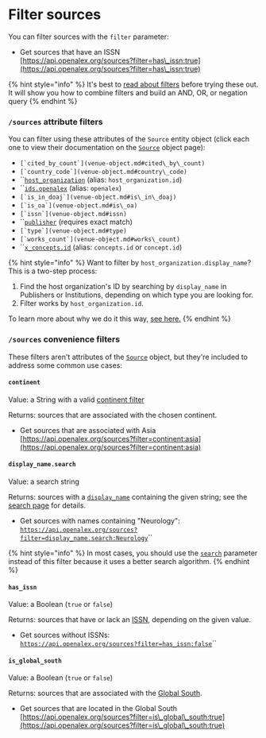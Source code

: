 # Filter sources

You can filter sources with the `filter` parameter:

* Get sources that have an ISSN\
  [https://api.openalex.org/sources?filter=has\_issn:true](https://api.openalex.org/sources?filter=has\_issn:true)

{% hint style="info" %}
It's best to [read about filters](../../how-to-use-the-api/get-lists-of-entities/filter-entity-lists.md) before trying these out. It will show you how to combine filters and build an AND, OR, or negation query
{% endhint %}

### `/sources` attribute filters

You can filter using these attributes of the `Source` entity object (click each one to view their documentation on the [`Source`](venue-object.md) object page):

* ``[`cited_by_count`](venue-object.md#cited\_by\_count)``
* ``[`country_code`](venue-object.md#country\_code)``
* ``[`host_organization`](venue-object.md#host\_organization) (alias: `host_organization.id`)
* ``[`ids.openalex`](venue-object.md#ids) (alias: `openalex`)
* ``[`is_in_doaj`](venue-object.md#is\_in\_doaj)``
* ``[`is_oa`](venue-object.md#is\_oa)``
* ``[`issn`](venue-object.md#issn)``
* ``[`publisher`](venue-object.md#publisher) (requires exact match)
* ``[`type`](venue-object.md#type)``
* ``[`works_count`](venue-object.md#works\_count)``
* ``[`x_concepts.id`](venue-object.md#x\_concepts) (alias: `concepts.id` or `concept.id`)

{% hint style="info" %}
Want to filter by `host_organization.display_name`? This is a two-step process:

1. Find the host organization's ID by searching by `display_name` in Publishers or Institutions, depending on which type you are looking for.
2. Filter works by `host_organization.id`.

To learn more about why we do it this way, [see here.](../works/search-works.md#why-cant-i-search-by-name-of-related-entity-author-name-institution-name-etc.)
{% endhint %}

### `/sources` convenience filters

These filters aren't attributes of the [`Source`](venue-object.md) object, but they're included to address some common use cases:

#### `continent`

Value: a String with a valid [continent filter](../geo/continents.md#filter-by-continent)

Returns: sources that are associated with the chosen continent.

* Get sources that are associated with Asia\
  [https://api.openalex.org/sources?filter=continent:asia](https://api.openalex.org/sources?filter=continent:asia)

#### `display_name.search`

Value: a search string

Returns: sources with a [`display_name`](venue-object.md#display\_name) containing the given string; see the [search page](search-venues.md) for details.

* Get sources with names containing "Neurology":\
  [`https://api.openalex.org/sources?filter=display_name.search:Neurology`](https://api.openalex.org/sources?filter=display\_name.search:Neurology)``

{% hint style="info" %}
In most cases, you should use the [`search`](search-venues.md#venues-full-search) parameter instead of this filter because it uses a better search algorithm.
{% endhint %}

#### `has_issn`

Value: a Boolean (`true` or `false`)

Returns: sources that have or lack an [ISSN](broken-reference), depending on the given value.

* Get sources without ISSNs:\
  [`https://api.openalex.org/sources?filter=has_issn:false`](https://api.openalex.org/sources?filter=has\_issn:false)``

#### `is_global_south`

Value: a Boolean (`true` or `false`)

Returns: sources that are associated with the [Global South](../geo/regions.md#global-south).

* Get sources that are located in the Global South\
  [https://api.openalex.org/sources?filter=is\_global\_south:true](https://api.openalex.org/sources?filter=is\_global\_south:true)
